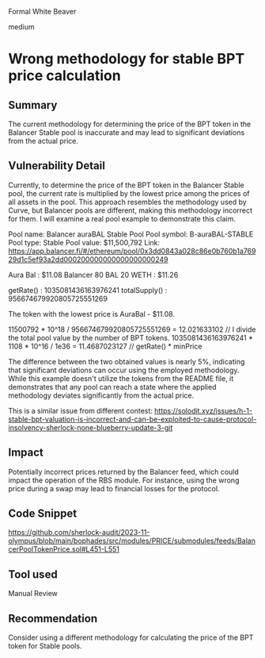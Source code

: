 Formal White Beaver

medium

# Wrong methodology for stable BPT price calculation

## Summary

The current methodology for determining the price of the BPT token in the Balancer Stable pool is inaccurate and may lead to significant deviations from the actual price.

## Vulnerability Detail

Currently, to determine the price of the BPT token in the Balancer Stable pool, the current rate is multiplied by the lowest price among the prices of all assets in the pool. This approach resembles the methodology used by Curve, but Balancer pools are different, making this methodology incorrect for them. I will examine a real pool example to demonstrate this claim.

Pool name: Balancer auraBAL Stable Pool
Pool symbol: B-auraBAL-STABLE
Pool type: Stable
Pool value: $11,500,792
Link: https://app.balancer.fi/#/ethereum/pool/0x3dd0843a028c86e0b760b1a76929d1c5ef93a2dd000200000000000000000249

Aura Bal : $11.08
Balancer 80 BAL 20 WETH : $11.26

getRate() : 1035081436163976241 
totalSupply() : 956674679920805725551269

The token with the lowest price is AuraBal - $11.08.

11500792 * 10^18 / 956674679920805725551269 = 12.021633102 // I divide the total pool value by the number of BPT tokens.
1035081436163976241  * 1108 * 10^16 / 1e36 = 11.4687023127 // getRate() * minPrice 

The difference between the two obtained values is nearly 5%, indicating that significant deviations can occur using the employed methodology. While this example doesn't utilize the tokens from the README file, it demonstrates that any pool can reach a state where the applied methodology deviates significantly from the actual price. 

This is a similar issue from different contest: https://solodit.xyz/issues/h-1-stable-bpt-valuation-is-incorrect-and-can-be-exploited-to-cause-protocol-insolvency-sherlock-none-blueberry-update-3-git

## Impact

Potentially incorrect prices returned by the Balancer feed, which could impact the operation of the RBS module. For instance, using the wrong price during a swap may lead to financial losses for the protocol.

## Code Snippet

https://github.com/sherlock-audit/2023-11-olympus/blob/main/bophades/src/modules/PRICE/submodules/feeds/BalancerPoolTokenPrice.sol#L451-L551

## Tool used

Manual Review

## Recommendation

Consider using a different methodology for calculating the price of the BPT token for Stable pools.
